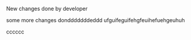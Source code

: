 New changes done by developer

some more changes dondddddddeddd
ufguifeguifehgfeuihefuehgeuhuh

cccccc


